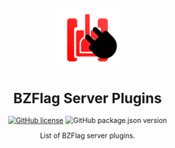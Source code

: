 <div align="center">

[<img src="logo.svg" height="128">](https://bzlist.net)

# BZFlag Server Plugins

[![GitHub license](https://img.shields.io/github/license/he-Noah/bzfs-plugins.svg)](https://github.com/he-Noah/bzfs-plugins/blob/master/LICENSE)
![GitHub package.json version](https://img.shields.io/github/package-json/v/he-Noah/bzfs-plugins)

List of BZFlag server plugins.

</div>
